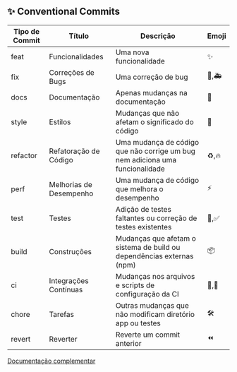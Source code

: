 ## ✨ Conventional Commits

| Tipo de Commit | Título                  | Descrição                                                                    | Emoji |
| -------------- | ----------------------- | ---------------------------------------------------------------------------- | ----- |
| feat           | Funcionalidades         | Uma nova funcionalidade                                                      | ✨    |
| fix            | Correções de Bugs       | Uma correção de bug                                                          | 🐛,🚑 |
| docs           | Documentação            | Apenas mudanças na documentação                                              | 📝    |
| style          | Estilos                 | Mudanças que não afetam o significado do código                              | 💄    |
| refactor       | Refatoração de Código   | Uma mudança de código que não corrige um bug nem adiciona uma funcionalidade | ♻️,🔥 |
| perf           | Melhorias de Desempenho | Uma mudança de código que melhora o desempenho                               | ⚡    |
| test           | Testes                  | Adição de testes faltantes ou correção de testes existentes                  | 🧪,✅ |
| build          | Construções             | Mudanças que afetam o sistema de build ou dependências externas (npm)        | 📦    |
| ci             | Integrações Contínuas   | Mudanças nos arquivos e scripts de configuração da CI                        | 💚,👷 |
| chore          | Tarefas                 | Outras mudanças que não modificam diretório app ou testes                    | 🛠     |
| revert         | Reverter                | Reverte um commit anterior                                                   | ⏪    |

[Documentação complementar](https://www.conventionalcommits.org/en/v1.0.0/)
